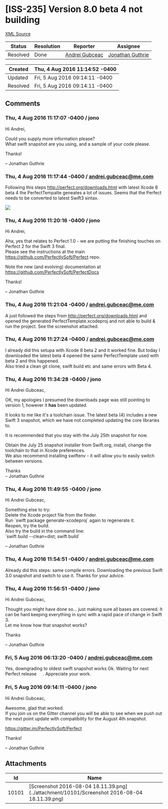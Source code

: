 # [ISS-235] Version 8.0 beta 4 not building

[XML Source](./xml/ISS-235.xml)
<p></p>





Status|Resolution|Reporter|Assignee
------|----------|--------|--------
Resolved|Done|[Andrei Gubceac](andrei.gubceac@me.com)|[Jonathan Guthrie]($jono)





Created|Thu, 4 Aug 2016 11:14:52 -0400
-------|--------------
Updated|Fri, 5 Aug 2016 09:14:11 -0400
Resolved|Fri, 5 Aug 2016 09:14:11 -0400


## Comments




### Thu, 4 Aug 2016 11:17:07 -0400 / jono 

<p><p>Hi Andrei,</p>

<p>Could you supply more information please?<br/>
What swift snapshot are you using, and a sample of your code please.</p>

<p>Thanks!</p>

<p>– Jonathan Guthrie</p></p>


### Thu, 4 Aug 2016 11:17:44 -0400 / andrei.gubceac@me.com 

<p><p>Following this steps <a href="http://perfect.org/downloads.html" class="external-link" rel="nofollow">http://perfect.org/downloads.html</a> with latest Xcode 8 beta 4 the PerfectTempalte geneates a lot of issues. Seems that the Perfect needs to be converted to latest Swift3 sintax.</p>

<p><span class="image-wrap" style=""><a id="10101_thumb" href="http://jira.perfect.org:8080/secure/attachment/10101/10101_Screenshot+2016-08-04+18.11.39.png" title="Screenshot 2016-08-04 18.11.39.png" file-preview-type="image" file-preview-id="10101" file-preview-title="Screenshot 2016-08-04 18.11.39.png"><img src="http://jira.perfect.org:8080/secure/thumbnail/10101/_thumb_10101.png" style="border: 0px solid black" /></a></span></p></p>


### Thu, 4 Aug 2016 11:20:16 -0400 / jono 

<p><p>Hi Andrei,</p>

<p>Aha, yes that relates to Perfect 1.0 - we are putting the finishing touches on Perfect 2 for the Swift 3 final.<br/>
Please see the instructions at the main <a href="https://github.com/PerfectlySoft/Perfect" class="external-link" rel="nofollow">https://github.com/PerfectlySoft/Perfect</a> repo.</p>

<p>Note the new (and evolving) documentation at <a href="https://github.com/PerfectlySoft/PerfectDocs" class="external-link" rel="nofollow">https://github.com/PerfectlySoft/PerfectDocs</a></p>

<p>Thanks!</p>

<p>– Jonathan Guthrie</p></p>


### Thu, 4 Aug 2016 11:21:04 -0400 / andrei.gubceac@me.com 

<p><p>A just followed the steps from <a href="http://perfect.org/downloads.html" class="external-link" rel="nofollow">http://perfect.org/downloads.html</a> and opened the generated PerfectTemplate.xcodeproj and not able to build &amp; run the project. See the screenshot attached.</p></p>


### Thu, 4 Aug 2016 11:27:24 -0400 / andrei.gubceac@me.com 

<p><p>I already did this setupa with Xcode 8 beta 2 and it worked fine. But today I downloaded the latest beta 4 opened the same PerfectTemplate used with beta 2 and this happened.<br/>
Also tried a clean git clone, swift build etc and same errors with Beta 4.</p></p>


### Thu, 4 Aug 2016 11:34:28 -0400 / jono 

<p><p>Hi Andrei Gubceac,</p>

<p>OK, my apologies I presumed the downloads page was still pointing to version 1, however it <b>has</b> been updated.</p>

<p>It looks to me like it's a toolchain issue. The latest beta (4) includes a new Swift 3 snapshot, which we have not completed updating the core libraries to.</p>

<p>It is recommended that you stay with the July 25th snapshot for now. </p>

<p>Obtain the July 25 snapshot installer from Swift.org, install, change the toolchain to that in Xcode preferences.<br/>
We also recommend installing swiftenv - it will allow you to easily switch between versions.</p>

<p>Thanks<br/>
– Jonathan Guthrie</p></p>


### Thu, 4 Aug 2016 11:49:55 -0400 / jono 

<p><p>Hi Andrei Gubceac,</p>

<p>Something else to try:<br/>
Delete the Xcode project file from the finder.<br/>
Run `swift package generate-xcodeproj` again to regenerate it.<br/>
Reopen, try the build.<br/>
Also try the build in the command line:<br/>
`swift build --clean=dist; swift build`</p>

<p>– Jonathan Guthrie</p></p>


### Thu, 4 Aug 2016 11:54:51 -0400 / andrei.gubceac@me.com 

<p><p>Already did this steps: same compile errors. Downloading the previous Swift 3.0 snapshot and switch to use it. Thanks for your advice.</p></p>


### Thu, 4 Aug 2016 11:56:51 -0400 / jono 

<p><p>Hi Andrei Gubceac,</p>

<p>Thought you might have done so... just making sure all bases are covered. It can be hard keeping everything in sync with a rapid pace of change in Swift 3.<br/>
Let me know how that snapshot works?</p>

<p>Thanks</p>

<p>– Jonathan Guthrie</p></p>


### Fri, 5 Aug 2016 06:13:20 -0400 / andrei.gubceac@me.com 

<p><p>Yes, downgrading to oldest swift snapshot works Ok. Waiting for next Perfect release <img class="emoticon" src="http://jira.perfect.org:8080/images/icons/emoticons/smile.png" height="16" width="16" align="absmiddle" alt="" border="0"/>. Appreciate your work.</p></p>


### Fri, 5 Aug 2016 09:14:11 -0400 / jono 

<p><p>Hi Andrei Gubceac,</p>

<p>Awesome, glad that worked.<br/>
If you join us on the Gitter channel you will be able to see when we push out the next point update with compatibility for the August 4th snapshot.</p>

<p><a href="https://gitter.im/PerfectlySoft/Perfect" class="external-link" rel="nofollow">https://gitter.im/PerfectlySoft/Perfect</a></p>

<p>Thanks!</p>

<p>– Jonathan Guthrie</p></p>

## Attachments





Id|Name
------|------------
10101|[Screenshot 2016-08-04 18.11.39.png](../attachment/10101/Screenshot 2016-08-04 18.11.39.png)

